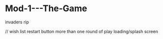 # Mod-1---The-Game
invaders rip

// wish list
restart button
more than one round of play
loading/splash screen 


